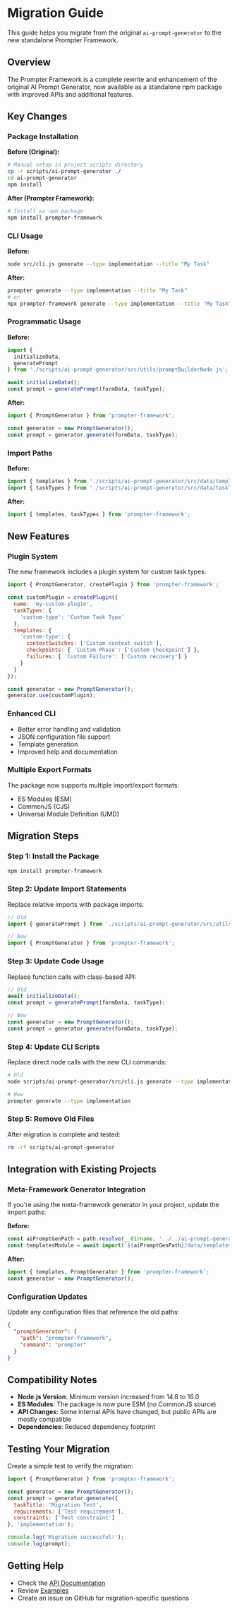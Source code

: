 # Migration Guide

This guide helps you migrate from the original `ai-prompt-generator` to the new standalone Prompter Framework.

## Overview

The Prompter Framework is a complete rewrite and enhancement of the original AI Prompt Generator, now available as a standalone npm package with improved APIs and additional features.

## Key Changes

### Package Installation

**Before (Original):**
```bash
# Manual setup in project scripts directory
cp -r scripts/ai-prompt-generator ./
cd ai-prompt-generator
npm install
```

**After (Prompter Framework):**
```bash
# Install as npm package
npm install prompter-framework
```

### CLI Usage

**Before:**
```bash
node src/cli.js generate --type implementation --title "My Task"
```

**After:**
```bash
prompter generate --type implementation --title "My Task"
# or
npx prompter-framework generate --type implementation --title "My Task"
```

### Programmatic Usage

**Before:**
```javascript
import { 
  initializeData, 
  generatePrompt 
} from './scripts/ai-prompt-generator/src/utils/promptBuilderNode.js';

await initializeData();
const prompt = generatePrompt(formData, taskType);
```

**After:**
```javascript
import { PromptGenerator } from 'prompter-framework';

const generator = new PromptGenerator();
const prompt = generator.generate(formData, taskType);
```

### Import Paths

**Before:**
```javascript
import { templates } from './scripts/ai-prompt-generator/src/data/templates.js';
import { taskTypes } from './scripts/ai-prompt-generator/src/data/taskTypes.js';
```

**After:**
```javascript
import { templates, taskTypes } from 'prompter-framework';
```

## New Features

### Plugin System

The new framework includes a plugin system for custom task types:

```javascript
import { PromptGenerator, createPlugin } from 'prompter-framework';

const customPlugin = createPlugin({
  name: 'my-custom-plugin',
  taskTypes: {
    'custom-type': 'Custom Task Type'
  },
  templates: {
    'custom-type': {
      contextSwitches: ['Custom context switch'],
      checkpoints: { 'Custom Phase': ['Custom checkpoint'] },
      failures: { 'Custom Failure': ['Custom recovery'] }
    }
  }
});

const generator = new PromptGenerator();
generator.use(customPlugin);
```

### Enhanced CLI

- Better error handling and validation
- JSON configuration file support
- Template generation
- Improved help and documentation

### Multiple Export Formats

The package now supports multiple import/export formats:
- ES Modules (ESM)
- CommonJS (CJS)
- Universal Module Definition (UMD)

## Migration Steps

### Step 1: Install the Package

```bash
npm install prompter-framework
```

### Step 2: Update Import Statements

Replace relative imports with package imports:

```javascript
// Old
import { generatePrompt } from './scripts/ai-prompt-generator/src/utils/promptBuilderNode.js';

// New
import { PromptGenerator } from 'prompter-framework';
```

### Step 3: Update Code Usage

Replace function calls with class-based API:

```javascript
// Old
await initializeData();
const prompt = generatePrompt(formData, taskType);

// New
const generator = new PromptGenerator();
const prompt = generator.generate(formData, taskType);
```

### Step 4: Update CLI Scripts

Replace direct node calls with the new CLI commands:

```bash
# Old
node scripts/ai-prompt-generator/src/cli.js generate --type implementation

# New
prompter generate --type implementation
```

### Step 5: Remove Old Files

After migration is complete and tested:

```bash
rm -rf scripts/ai-prompt-generator
```

## Integration with Existing Projects

### Meta-Framework Generator Integration

If you're using the meta-framework generator in your project, update the import paths:

**Before:**
```javascript
const aiPromptGenPath = path.resolve(__dirname, '../../ai-prompt-generator/src');
const templatesModule = await import(`${aiPromptGenPath}/data/templates.js`);
```

**After:**
```javascript
import { templates, PromptGenerator } from 'prompter-framework';
const generator = new PromptGenerator();
```

### Configuration Updates

Update any configuration files that reference the old paths:

```json
{
  "promptGenerator": {
    "path": "prompter-framework",
    "command": "prompter"
  }
}
```

## Compatibility Notes

- **Node.js Version**: Minimum version increased from 14.8 to 16.0
- **ES Modules**: The package is now pure ESM (no CommonJS source)
- **API Changes**: Some internal APIs have changed, but public APIs are mostly compatible
- **Dependencies**: Reduced dependency footprint

## Testing Your Migration

Create a simple test to verify the migration:

```javascript
import { PromptGenerator } from 'prompter-framework';

const generator = new PromptGenerator();
const prompt = generator.generate({
  taskTitle: 'Migration Test',
  requirements: ['Test requirement'],
  constraints: ['Test constraint']
}, 'implementation');

console.log('Migration successful!');
console.log(prompt);
```

## Getting Help

- Check the [API Documentation](../api/)
- Review [Examples](../examples/)
- Create an issue on GitHub for migration-specific questions
